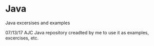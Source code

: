 # Java
Java excersises and examples

07/13/17 AJC Java repository creadted by me to use it as examples, excercises, etc.
